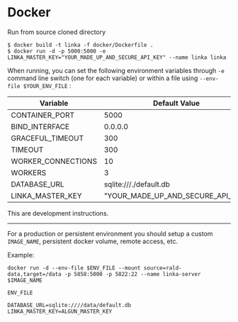 # Docker

Run from source cloned directory

```
$ docker build -t linka -f docker/Dockerfile .
$ docker run -d -p 5000:5000 -e LINKA_MASTER_KEY="YOUR_MADE_UP_AND_SECURE_API_KEY" --name linka linka
```

When running, you can set the following environment variables through `-e` command line switch (one for each variable) or within a file using `--env-file $YOUR_ENV_FILE` :

| Variable           | Default Value                     |
| ------------------ | --------------------------------- |
| CONTAINER_PORT     | 5000                              |
| BIND_INTERFACE     | 0.0.0.0                           |
| GRACEFUL_TIMEOUT   | 300                               |
| TIMEOUT            | 300                               |
| WORKER_CONNECTIONS | 10                                |
| WORKERS            | 3                                 |
| DATABASE_URL       | sqlite:///./default.db            |
| LINKA_MASTER_KEY   | "YOUR_MADE_UP_AND_SECURE_API_KEY" |

This are development instructions. 

--- 

For a production or persistent environment you should setup a custom `IMAGE_NAME`,  persistent docker volume, remote access, etc. 

Example:

`docker run -d --env-file $ENV_FILE --mount source=rald-data,target=/data -p 5858:5000 -p 5822:22 --name linka-server $IMAGE_NAME`



`ENV_FILE`

```
DATABASE_URL=sqlite:////data/default.db
LINKA_MASTER_KEY=ALGUN_MASTER_KEY
```
